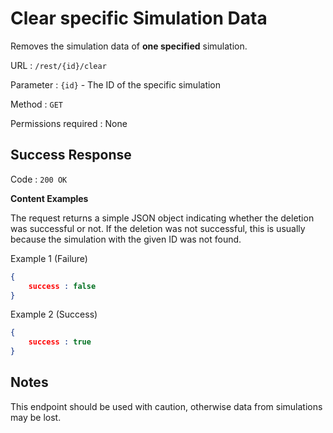 # Clear specific Simulation Data
Removes the simulation data of **one specified** simulation.

URL : `/rest/{id}/clear`

Parameter : `{id}` - The ID of the specific simulation

Method : `GET`

Permissions required : None

## Success Response
Code : `200 OK`

**Content Examples**

The request returns a simple JSON object indicating whether the deletion was successful or not. If the deletion was not successful, this is usually because the simulation with the given ID was not found.

Example 1 (Failure)

```json
{
	success : false
}
```

Example 2 (Success)

```json
{
	success : true
}
```

## Notes
This endpoint should be used with caution, otherwise data from simulations may be lost.